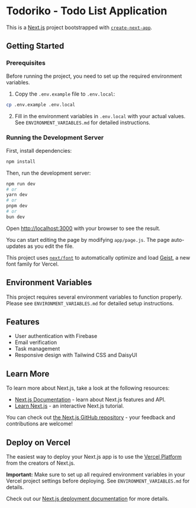 # Todoriko - Todo List Application

This is a [Next.js](https://nextjs.org) project bootstrapped with [`create-next-app`](https://nextjs.org/docs/app/api-reference/cli/create-next-app).

## Getting Started

### Prerequisites

Before running the project, you need to set up the required environment variables.

1. Copy the `.env.example` file to `.env.local`:
```bash
cp .env.example .env.local
```

2. Fill in the environment variables in `.env.local` with your actual values. See `ENVIRONMENT_VARIABLES.md` for detailed instructions.

### Running the Development Server

First, install dependencies:
```bash
npm install
```

Then, run the development server:

```bash
npm run dev
# or
yarn dev
# or
pnpm dev
# or
bun dev
```

Open [http://localhost:3000](http://localhost:3000) with your browser to see the result.

You can start editing the page by modifying `app/page.js`. The page auto-updates as you edit the file.

This project uses [`next/font`](https://nextjs.org/docs/app/building-your-application/optimizing/fonts) to automatically optimize and load [Geist](https://vercel.com/font), a new font family for Vercel.

## Environment Variables

This project requires several environment variables to function properly. Please see `ENVIRONMENT_VARIABLES.md` for detailed setup instructions.

## Features

- User authentication with Firebase
- Email verification
- Task management
- Responsive design with Tailwind CSS and DaisyUI

## Learn More

To learn more about Next.js, take a look at the following resources:

- [Next.js Documentation](https://nextjs.org/docs) - learn about Next.js features and API.
- [Learn Next.js](https://nextjs.org/learn) - an interactive Next.js tutorial.

You can check out [the Next.js GitHub repository](https://github.com/vercel/next.js) - your feedback and contributions are welcome!

## Deploy on Vercel

The easiest way to deploy your Next.js app is to use the [Vercel Platform](https://vercel.com/new?utm_medium=default-template&filter=next.js&utm_source=create-next-app&utm_campaign=create-next-app-readme) from the creators of Next.js.

**Important:** Make sure to set up all required environment variables in your Vercel project settings before deploying. See `ENVIRONMENT_VARIABLES.md` for details.

Check out our [Next.js deployment documentation](https://nextjs.org/docs/app/building-your-application/deploying) for more details.
